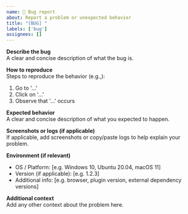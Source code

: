```yaml
---
name: 🐛 Bug report
about: Report a problem or unexpected behavior
title: "[BUG] "
labels: ['bug']
assignees: []
---
```


**Describe the bug**  
A clear and concise description of what the bug is.

**How to reproduce**  
Steps to reproduce the behavior (e.g.,):
1. Go to '...'
2. Click on '...'
3. Observe that '...' occurs

**Expected behavior**  
A clear and concise description of what you expected to happen.

**Screenshots or logs (if applicable)**  
If applicable, add screenshots or copy/paste logs to help explain your problem.

**Environment (if relevant)**  
- OS / Platform: [e.g. Windows 10, Ubuntu 20.04, macOS 11]  
- Version (if applicable): [e.g. 1.2.3]  
- Additional info: [e.g. browser, plugin version, external dependency versions]

**Additional context**  
Add any other context about the problem here.